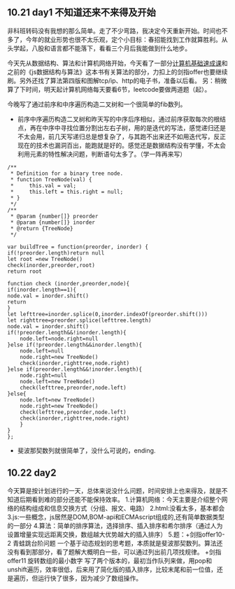 ## 10.21 day1 不知道还来不来得及开始
  非科班转码没有我想的那么简单。走了不少弯路，我决定今天重新开始。时间也不多了，今年的就业形势也很不太乐观，定个小目标：春招能找到工作就算胜利。从头学起，八股和语言都不能落下，看看三个月后我能做到什么地步。
  
  今天先从数据结构、算法和计算机网络开始，今天看了一部分[计算机基础速成课](https://www.bilibili.com/video/BV1EW411u7)和之前的《js数据结构与算法》这本书有关算法的部分，力扣上的剑指offer也要继续刷。另外还找了算法第四版和图解tcp/ip、http的电子书，准备以后看。
另：稍微算了下时间，明天起计算机网络每天要看6节，leetcode要做两道题（起）。

今晚写了通过前序和中序遍历构造二叉树和一个很简单的fib数列。

+ 前序中序遍历构造二叉树和昨天写的中序后序相似，通过前序获取每次的根结点，再在中序中寻找位置分割出左右子树，用的是迭代的写法，感觉递归还是不太会用，前几天写递归总是想复杂了，与其跑不出来还不如用迭代写，反正现在的技术也漏洞百出，能跑就是好的。感觉还是数据结构没有学懂，不太会利用元素的特性解决问题，判断语句太多了。（学一阵再来写）
```
/**
 * Definition for a binary tree node.
 * function TreeNode(val) {
 *     this.val = val;
 *     this.left = this.right = null;
 * }
 */
/**
 * @param {number[]} preorder
 * @param {number[]} inorder
 * @return {TreeNode}
 */

var buildTree = function(preorder, inorder) {
if(!preorder.length)return null
let root =new TreeNode()
check(inorder,preorder,root)
return root

function check (inorder,preorder,node){
if(inorder.length==1){
node.val = inorder.shift()
return
}
let lefttree=inorder.splice(0,inorder.indexOf(preorder.shift()))
let righttree=preorder.splice(lefttree.length)
node.val = inorder.shift()
if(!preorder.length&&!inorder.length){
    node.left=node.right=null
}else if(!preorder.length&&inorder.length){
    node.left=null
    node.right=new TreeNode()
    check(inorder,righttree,node.right)
}else if(preorder.length&&!inorder.length){
    node.right=null
    node.left=new TreeNode()
    check(lefttree,preorder,node.left)
}else{
    node.left=new TreeNode()
    node.right=new TreeNode()
    check(lefttree,preorder,node.left)
    check(inorder,righttree,node.right)
    }
}
};
```

+ 斐波那契数列就很简单了，没什么可说的，ending.

## 10.22 day2
今天算是按计划进行的一天，总体来说没什么问题，时间安排上也来得及，就是不知道后期看到难的部分还能不能保持效率。
1.计算机网络：今天主要是介绍整个网络的结构组成和信息交换方式（分组、报文、电路）
2.html:没看太多，基本都会
3.js:一些概念，js居然是DOM,BOM-api和ECMAscript组成的,还有简单数据类型的一部分
4.算法：简单的排序算法，选择排序、插入排序和希尔排序（通过人为设置增量实现远距离交换，数组越大优势越大的插入排序）
5.题：+剑指offer10-2 青蛙跳台阶问题
一个基于动态规划的思考题，本质就是斐波那契数列。算法还没有看到那部分，看了题解大概明白一些，可以通过列出前几项找规律。
+剑指offer11 旋转数组的最小数字
写了两个版本的，最初当作队列来做，用pop和unshift遍历，效率很低，后来用了简化版的插入排序，比较末尾和前一位值，还是遍历，但运行快了很多，因为减少了数组操作。
